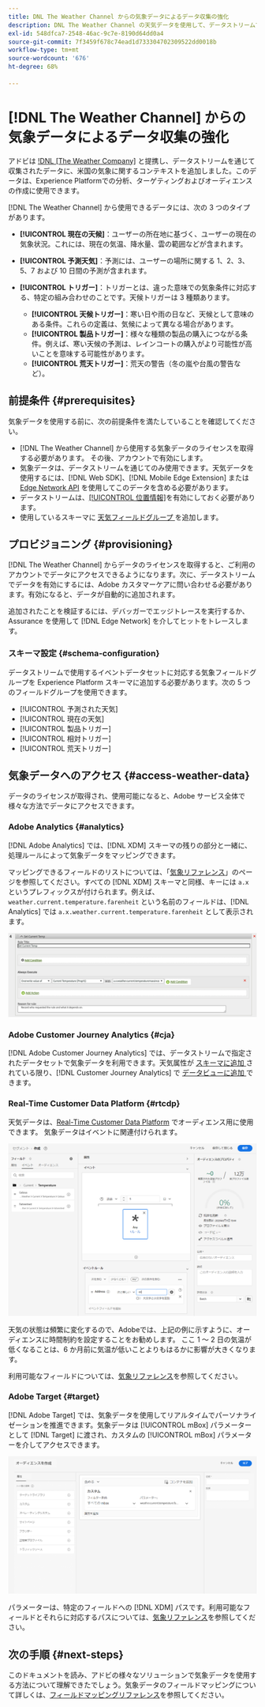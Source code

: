 ```yaml
---
title: DNL The Weather Channel からの気象データによるデータ収集の強化
description: DNL The Weather Channel の天気データを使用して、データストリームで収集したデータを強化します。
exl-id: 548dfca7-2548-46ac-9c7e-8190d64dd0a4
source-git-commit: 7f3459f678c74ead1d733304702309522dd0018b
workflow-type: tm+mt
source-wordcount: '676'
ht-degree: 68%

---
```


# [!DNL The Weather Channel] からの気象データによるデータ収集の強化

アドビは [!DNL [The Weather Company]](https://www.ibm.com/weather) と提携し、データストリームを通じて収集されたデータに、米国の気象に関するコンテキストを追加しました。このデータは、Experience Platformでの分析、ターゲティングおよびオーディエンスの作成に使用できます。

[!DNL The Weather Channel] から使用できるデータには、次の 3 つのタイプがあります。

* **[!UICONTROL 現在の天候]**：ユーザーの所在地に基づく、ユーザーの現在の気象状況。これには、現在の気温、降水量、雲の範囲などが含まれます。
* **[!UICONTROL 予測天気]**：予測には、ユーザーの場所に関する 1、2、3、5、7 および 10 日間の予測が含まれます。
* **[!UICONTROL トリガー]**：トリガーとは、違った意味での気象条件に対応する、特定の組み合わせのことです。天候トリガーは 3 種類あります。

   * **[!UICONTROL 天候トリガー]**：寒い日や雨の日など、天候として意味のある条件。これらの定義は、気候によって異なる場合があります。
   * **[!UICONTROL 製品トリガー]**：様々な種類の製品の購入につながる条件。例えば、寒い天候の予測は、レインコートの購入がより可能性が高いことを意味する可能性があります。
   * **[!UICONTROL 荒天トリガー]**：荒天の警告（冬の嵐や台風の警告など）。

## 前提条件 {#prerequisites}

気象データを使用する前に、次の前提条件を満たしていることを確認してください。

* [!DNL The Weather Channel] から使用する気象データのライセンスを取得する必要があります。 その後、アカウントで有効にします。
* 気象データは、データストリームを通じてのみ使用できます。天気データを使用するには、[!DNL Web SDK]、[!DNL Mobile Edge Extension] または [Edge Network API](https://developer.adobe.com/data-collection-apis/docs/api/) を使用してこのデータを含める必要があります。
* データストリームは、[[!UICONTROL 位置情報]](../configure.md#advanced-options)を有効にしておく必要があります。
* 使用しているスキーマに [ 天気フィールドグループ ](#schema-configuration) を追加します。

## プロビジョニング {#provisioning}

[!DNL The Weather Channel] からデータのライセンスを取得すると、ご利用のアカウントでデータにアクセスできるようになります。次に、データストリームでデータを有効にするには、Adobe カスタマーケアに問い合わせる必要があります。有効になると、データが自動的に追加されます。

追加されたことを検証するには、デバッガーでエッジトレースを実行するか、Assurance を使用して [!DNL Edge Network] を介してヒットをトレースします。

### スキーマ設定 {#schema-configuration}

データストリームで使用するイベントデータセットに対応する気象フィールドグループを Experience Platform スキーマに追加する必要があります。次の 5 つのフィールドグループを使用できます。

* [!UICONTROL 予測された天気]
* [!UICONTROL 現在の天気]
* [!UICONTROL 製品トリガー]
* [!UICONTROL 相対トリガー]
* [!UICONTROL 荒天トリガー]

## 気象データへのアクセス {#access-weather-data}

データのライセンスが取得され、使用可能になると、Adobe サービス全体で様々な方法でデータにアクセスできます。

### Adobe Analytics {#analytics}

[!DNL Adobe Analytics] では、[!DNL XDM] スキーマの残りの部分と一緒に、処理ルールによって気象データをマッピングできます。

マッピングできるフィールドのリストについては、「[気象リファレンス](weather-reference.md)」のページを参照してください。すべての [!DNL XDM] スキーマと同様、キーには `a.x` というプレフィックスが付けられます。例えば、`weather.current.temperature.farenheit` という名前のフィールドは、[!DNL Analytics] では `a.x.weather.current.temperature.farenheit` として表示されます。

![処理ルールインターフェイス](../assets/data-enrichment/weather/processing-rules.png)

### Adobe Customer Journey Analytics {#cja}

[!DNL Adobe Customer Journey Analytics] では、データストリームで指定されたデータセットで気象データを利用できます。天気属性が [ スキーマに追加 ](#prerequisites-prerequisites) されている限り、[!DNL Customer Journey Analytics] で [ データビューに追加 ](https://experienceleague.adobe.com/docs/analytics-platform/using/cja-dataviews/create-dataview.html?lang=ja) できます。

### Real-Time Customer Data Platform {#rtcdp}

天気データは、[Real-Time Customer Data Platform](../../rtcdp/overview.md) でオーディエンス用に使用できます。 気象データはイベントに関連付けられます。

![気象イベントを表示するセグメントビルダー](../assets/data-enrichment/weather/schema-builder.png)

天気の状態は頻繁に変化するので、Adobeでは、上記の例に示すように、オーディエンスに時間制約を設定することをお勧めします。 ここ 1 ～ 2 日の気温が低くなることは、6 か月前に気温が低いことよりもはるかに影響が大きくなります。

利用可能なフィールドについては、[気象リファレンス](weather-reference.md)を参照してください。

### Adobe Target {#target}

[!DNL Adobe Target] では、気象データを使用してリアルタイムでパーソナライゼーションを推進できます。気象データは [!UICONTROL mBox] パラメーターとして [!DNL Target] に渡され、カスタムの [!UICONTROL mBox] パラメーターを介してアクセスできます。

![ターゲットオーディエンスビルダー](../assets/data-enrichment/weather/target-audience-builder.png)

パラメーターは、特定のフィールドへの [!DNL XDM] パスです。利用可能なフィールドとそれらに対応するパスについては、[気象リファレンス](weather-reference.md)を参照してください。

## 次の手順 {#next-steps}

このドキュメントを読み、アドビの様々なソリューションで気象データを使用する方法について理解できたでしょう。気象データのフィールドマッピングについて詳しくは、[フィールドマッピングリファレンス](weather-reference.md)を参照してください。
